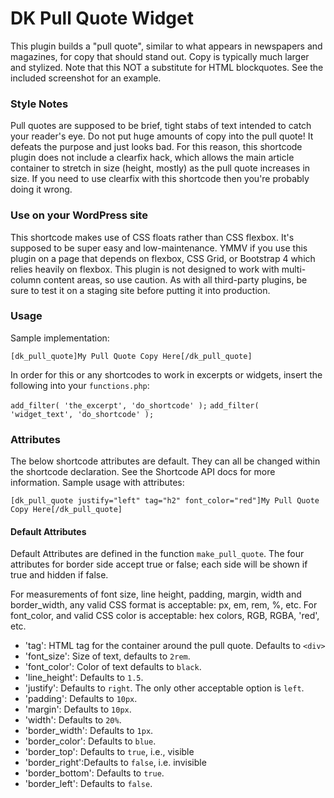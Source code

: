 # DK Pull Quote Widget

This plugin builds a "pull quote", similar to what appears in newspapers and magazines, for copy that should stand out. Copy is typically much larger and stylized. Note that this NOT a substitute for HTML blockquotes. See the included screenshot for an example.

### Style Notes

Pull quotes are supposed to be brief, tight stabs of text intended to catch your reader's eye. Do not put huge amounts of copy into the pull quote! It defeats the purpose and just looks bad. For this reason, this shortcode plugin does not include a clearfix hack, which allows the main article container to stretch in size (height, mostly) as the pull quote increases in size. If you need to use clearfix with this shortcode then you're probably doing it wrong.

### Use on your WordPress site

This shortcode makes use of CSS floats rather than CSS flexbox. It's supposed to be super easy and low-maintenance. YMMV if you use this plugin on a page that depends on flexbox, CSS Grid, or Bootstrap 4 which relies heavily on flexbox. This plugin is not designed to work with multi-column content areas, so use caution. As with all third-party plugins, be sure to test it on a staging site before putting it into production.

### Usage

Sample implementation:

`[dk_pull_quote]My Pull Quote Copy Here[/dk_pull_quote]`

In order for this or any shortcodes to work in excerpts or widgets, insert the following into your `functions.php`:

`add_filter( 'the_excerpt', 'do_shortcode' );`
`add_filter( 'widget_text', 'do_shortcode' );`

### Attributes

The below shortcode attributes are default. They can all be changed within the shortcode declaration. See the Shortcode API docs for more information. Sample usage with attributes:

`[dk_pull_quote justify="left" tag="h2" font_color="red"]My Pull Quote Copy Here[/dk_pull_quote]`

#### Default Attributes

Default Attributes are defined in the function `make_pull_quote`. The four attributes for border side accept true or false; each side will be shown if true and hidden if false.

For measurements of font size, line height, padding, margin, width and border_width, any valid CSS format is acceptable: px, em, rem, %, etc. For font_color, and valid CSS color is acceptable: hex colors, RGB, RGBA, 'red', etc.

* 'tag': HTML tag for the container around the pull quote. Defaults to `<div>`
* 'font_size': Size of text, defaults to `2rem`.
* 'font_color': Color of text defaults to `black`.
* 'line_height': Defaults to `1.5`.
* 'justify': Defaults to `right`. The only other acceptable option is `left`.
* 'padding': Defaults to `10px`.
* 'margin': Defaults to `10px`.
* 'width': Defaults to `20%`.
* 'border_width': Defaults to `1px`.
* 'border_color': Defaults to `blue`.
* 'border_top': Defaults to `true`, i.e., visible
* 'border_right':Defaults to `false`, i.e. invisible
* 'border_bottom': Defaults to `true`.
* 'border_left': Defaults to `false`.
